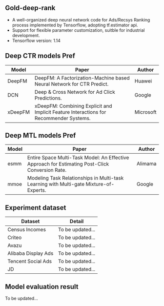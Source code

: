 ## Gold-deep-rank 
* A well-organized deep neural network code for Ads/Recsys Ranking process implemented by Tensorflow, adopting tf.estimator api.
* Support for flexible parameter customization, suitble for industrial development.
* Tensorflow version: 1.14

## Deep CTR models Pref

|Model|Paper|Author|
|----| ---- |----|
|DeepFM|DeepFM: A Factorization-Machine based Neural Network for CTR Predict.|Huawei|
|DCN|Deep & Cross Network for Ad Click Predictions.|Google|
|xDeepFM|xDeepFM: Combining Explicit and Implicit Feature Interactions for Recommender Systems.|Microsoft|

## Deep MTL models Pref 

|Model|Paper|Author|
|----| ---- |----|
|esmm|Entire Space Multi-Task Model: An Eﬀective Approach for Estimating Post-Click Conversion Rate.|Alimama|
|mmoe|Modeling Task Relationships in Multi-task Learning with Multi-gate Mixture-of-Experts.|Google|

## Experiment dataset
|Dataset|Detail|
|----|----|
|Census Incomes|To be updated...
|Criteo|To be updated...
|Avazu|To be updated...
|Alibaba Display Ads|To be updated...
|Tencent Social Ads|To be updated...
|JD|To be updated...

## Model evaluation result
To be updated...

